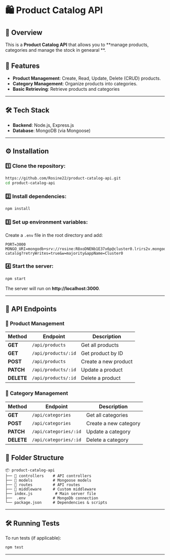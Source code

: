# 🛍️ Product Catalog API

## 📖 Overview

This is a **Product Catalog API** that allows you to **manage products, categories and manage the stock in genearal **.

## 🚀 Features

- **Product Management**: Create, Read, Update, Delete (CRUD) products.
- **Category Management**: Organize products into categories.
- **Basic Retrieving**: Retrieve products and categories


---

## 🛠️ Tech Stack

- **Backend**: Node.js, Express.js
- **Database**: MongoDB (via Mongoose)

---

## ⚙️ Installation

### 1️⃣ Clone the repository:

```sh
https://github.com/Rosine22/product-catalog-api.git
cd product-catalog-api
```

### 2️⃣ Install dependencies:

```sh
npm install
```

### 3️⃣ Set up environment variables:

Create a `.env` file in the root directory and add:

```env
PORT=3000
MONGO_URI=mongodb+srv://rosine:R8xoDNENb1E37x6p@cluster0.lrirs2v.mongodb.net/product-catalog?retryWrites=true&w=majority&appName=Cluster0
```

### 4️⃣ Start the server:

```sh
npm start
```

The server will run on **http://localhost:3000**.

---

## 📌 API Endpoints

### 🛒 **Product Management**

| Method     | Endpoint            | Description          |
| ---------- | ------------------- | -------------------- |
| **GET**    | `/api/products`     | Get all products     |
| **GET**    | `/api/products/:id` | Get product by ID    |
| **POST**   | `/api/products`     | Create a new product |
| **PATCH**  | `/api/products/:id` | Update a product     |
| **DELETE** | `/api/products/:id` | Delete a product     |

### 📂 **Category Management**

| Method     | Endpoint              | Description           |
| ---------- | --------------------- | --------------------- |
| **GET**    | `/api/categories`     | Get all categories    |
| **POST**   | `/api/categories`     | Create a new category |
| **PATCH**  | `/api/categories/:id` | Update a category     |
| **DELETE** | `/api/categories/:id` | Delete a category     |



## 📌 Folder Structure

```
📦 product-catalog-api
├── 📂 controllers    # API controllers
├── 📂 models         # Mongoose models
├── 📂 routes         # API routes
├── 📂 middleware     # Custom middleware
├── index.js          # Main server file
├──  .env            # MongoDb connection
└── package.json     # Dependencies & scripts
```

---

## 🛠️ Running Tests

To run tests (if applicable):

```sh
npm test
```

---
